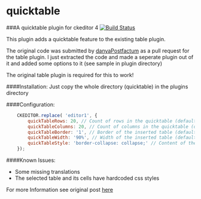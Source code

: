 quicktable
==========

###A quicktable plugin for ckeditor 4 [![Build Status](https://travis-ci.org/ufdada/quicktable.svg?branch=master)](https://travis-ci.org/ufdada/quicktable)

This plugin adds a quicktable feature to the existing table plugin.

The original code was submitted by [danyaPostfactum](https://github.com/danyaPostfactum) as a pull request for the table plugin. I just extracted the code and made a seperate plugin out of it and added some options to it (see sample in plugin directory)

The original table plugin is required for this to work!

####Installation:
Just copy the whole directory (quicktable) in the plugins directory

####Configuration:
```javascript
	CKEDITOR.replace( 'editor1', {
		quickTableRows: 20, // Count of rows in the quicktable (default: 8)
		quickTableColumns: 20, // Count of columns in the quicktable (default: 10)
		quickTableBorder: '1', // Border of the inserted table (default: 1)
		quickTableWidth: '90%', // Width of the inserted table (default: 100%)
		quickTableStyle: 'border-collapse: collapse;' // Content of the style-attribute of the inserted table (default: null)
	});
```

####Known Issues:
- Some missing translations
- The selected table and its cells have hardcoded css styles

For more Information see original post [here](https://github.com/ckeditor/ckeditor-dev/pull/92)
